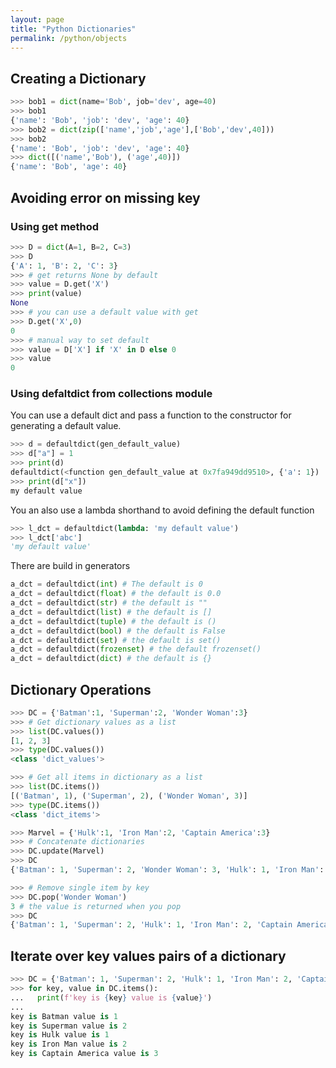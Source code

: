 ```yaml
---
layout: page
title: "Python Dictionaries"
permalink: /python/objects
---
```


## Creating a Dictionary

```python
>>> bob1 = dict(name='Bob', job='dev', age=40)
>>> bob1
{'name': 'Bob', 'job': 'dev', 'age': 40}
>>> bob2 = dict(zip(['name','job','age'],['Bob','dev',40]))
>>> bob2
{'name': 'Bob', 'job': 'dev', 'age': 40}
>>> dict([('name','Bob'), ('age',40)])
{'name': 'Bob', 'age': 40}
```

## Avoiding error on missing key

### Using get method

```python
>>> D = dict(A=1, B=2, C=3)
>>> D
{'A': 1, 'B': 2, 'C': 3}
>>> # get returns None by default
>>> value = D.get('X')
>>> print(value)
None
>>> # you can use a default value with get
>>> D.get('X',0)
0
>>> # manual way to set default
>>> value = D['X'] if 'X' in D else 0
>>> value
0
```

### Using defaltdict from collections module

You can use a default dict and pass a function to the constructor for generating a default value.

```python
>>> d = defaultdict(gen_default_value)
>>> d["a"] = 1
>>> print(d)
defaultdict(<function gen_default_value at 0x7fa949dd9510>, {'a': 1})
>>> print(d["x"])
my default value
```

You an also use a lambda shorthand to avoid defining the default function

```python
>>> l_dct = defaultdict(lambda: 'my default value')
>>> l_dct['abc']
'my default value'
```

There are build in generators

```python
a_dct = defaultdict(int) # The default is 0
a_dct = defaultdict(float) # the default is 0.0
a_dct = defaultdict(str) # the default is ""
a_dct = defaultdict(list) # the default is []
a_dct = defaultdict(tuple) # the default is ()
a_dct = defaultdict(bool) # the default is False
a_dct = defaultdict(set) # the default is set()
a_dct = defaultdict(frozenset) # the default frozenset()
a_dct = defaultdict(dict) # the default is {}
```

## Dictionary Operations

```python
>>> DC = {'Batman':1, 'Superman':2, 'Wonder Woman':3}
>>> # Get dictionary values as a list
>>> list(DC.values())
[1, 2, 3]
>>> type(DC.values())
<class 'dict_values'>

>>> # Get all items in dictionary as a list
>>> list(DC.items())
[('Batman', 1), ('Superman', 2), ('Wonder Woman', 3)]
>>> type(DC.items())
<class 'dict_items'>

>>> Marvel = {'Hulk':1, 'Iron Man':2, 'Captain America':3}
>>> # Concatenate dictionaries
>>> DC.update(Marvel)
>>> DC
{'Batman': 1, 'Superman': 2, 'Wonder Woman': 3, 'Hulk': 1, 'Iron Man': 2, 'Captain America': 3}

>>> # Remove single item by key
>>> DC.pop('Wonder Woman')
3 # the value is returned when you pop
>>> DC
{'Batman': 1, 'Superman': 2, 'Hulk': 1, 'Iron Man': 2, 'Captain America': 3}
```

## Iterate over key values pairs of a dictionary

```python
>>> DC = {'Batman': 1, 'Superman': 2, 'Hulk': 1, 'Iron Man': 2, 'Captain America': 3}
>>> for key, value in DC.items():
...   print(f'key is {key} value is {value}')
...
key is Batman value is 1
key is Superman value is 2
key is Hulk value is 1
key is Iron Man value is 2
key is Captain America value is 3
```